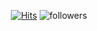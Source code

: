 <!--
## 👋 Welcome ahra1221's github &nbsp;&nbsp;
-->    











<!-- ![header](https://capsule-render.vercel.app/api?type=waving&color=gradient&height=150&section=header&text=Welcome%20ahra1221's%20github&fontSize=40&fontAlign=65&fontColor=ffffff)
<br> -->
 
   <div align=center>

  [![Hits](https://hits.seeyoufarm.com/api/count/incr/badge.svg?url=https%3A%2F%2Fgithub.com%2Fahra1221&count_bg=%235C6BC0&title_bg=%23B8BEEF&icon=smugmug.svg&icon_color=%23000000&title=hits&edge_flat=true)](https://hits.seeyoufarm.com)
  ![followers](https://img.shields.io/github/followers/ahra1221?style=social)
	
  </div>
<!--
<h3 align="center"><b>🛠 Tech Stack 🛠</b><br></h3>
<h5 align="center">Techs that I've used at least once</h5> -->
<!--
<br><p align = "center">
	<img src="https://img.shields.io/badge/AndroidStudio-3DDC84?style=for-the-badge&logo=AndroidStudio&logoColor=white"/></a> &nbsp 

<p align="center"> 
  <img src="https://simpleicons.org/?q=swift-F05138?style=for-the-badge&logo=Swift&logoColor=#F05138"/></a> &nbsp
  <img src="https://img.shields.io/badge/Kotlin-7F52FF?style=for-the-badge&logo=Kotlin&logoColor=white"/></a>&nbsp 
  <img src="https://img.shields.io/badge/Android-3DDC84?style=for-the-badge&logo=Android&logoColor=white"/></a> &nbsp 

<ul>
  <li>🌱 I’m currently learning Java
  </li>
  <li>❄️ I'm majoring in Software Convergence, at Sookmyung Women's University </li>
  <li>💻 I'm using blog to record web hacking study : https://blog.naver.com/lizze1221 </li>
</ul> -->

<br>

<div align=center>
<!--	
  [![ahra1221's github stats](https://github-readme-stats.vercel.app/api?username=ahra1221&show_icons=true&theme=graywhite)](https://github.com/ahra1221/github-readme-stats)
	
  </div>
[![solved.ac tier](http://mazassumnida.wtf/api/v2/generate_badge?boj=lizze1221)](https://solved.ac/lizze1221)
![Anurag's GitHub stats](https://github-readme-stats.vercel.app/api?username=ahra1221&show_icons=true&bg_color=00000000)
<br>

👑 BOJ Tier <br><br>


[![solved.ac tier](http://mazassumnida.wtf/api/v2/generate_badge?boj=lizze1221)](https://solved.ac/lizze1221)
 -->
<!--
**ahra1221/ahra1221** is a ✨ _special_ ✨ repository because its `README.md` (this file) appears on your GitHub profile.

Here are some ideas to get you started:

- 🔭 I’m currently working on ...
- 🌱 I’m currently learning ...
- 👯 I’m looking to collaborate on ...
- 🤔 I’m looking for help with ...
- 💬 Ask me about ...
- 📫 How to reach me: ...
- 😄 Pronouns: ...
- ⚡ Fun fact: ...
-->
